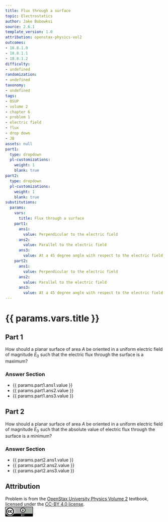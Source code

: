 ```yaml
---
title: Flux through a surface
topic: Electrostatics
author: Jake Bobowksi
source: 2.6.1
template_version: 1.0
attribution: openstax-physics-vol2
outcomes:
- 18.8.1.0
- 18.8.1.1
- 18.8.1.2
difficulty:
- undefined
randomization:
- undefined
taxonomy:
- undefined
tags:
- OSUP
- volume 2
- chapter 6
- problem 1
- electric field
- flux
- drop down
- JB
assets: null
part1:
  type: dropdown
  pl-customizations:
    weight: 1
    blank: true
part2:
  type: dropdown
  pl-customizations:
    weight: 1
    blank: true
substitutions:
  params:
    vars:
      title: Flux through a surface
    part1:
      ans1:
        value: Perpendicular to the electric field
      ans2:
        value: Parallel to the electric field
      ans3:
        value: At a 45 degree angle with respect to the electric field
    part2:
      ans1:
        value: Perpendicular to the electric field
      ans2:
        value: Parallel to the electric field
      ans3:
        value: At a 45 degree angle with respect to the electric field
---
```

# {{ params.vars.title }}

## Part 1

How should a planar surface of area $A$ be oriented in a uniform electric field of magnitude $E_0$ such that the electric flux through the surface is a maximum?

### Answer Section

- {{ params.part1.ans1.value }}
- {{ params.part1.ans2.value }}
- {{ params.part1.ans3.value }}

## Part 2

How should a planar surface of area $A$ be oriented in a uniform electric field of magnitude $E_0$ such that the absolute value of electric flux through the surface is a minimum?

### Answer Section

- {{ params.part2.ans1.value }}
- {{ params.part2.ans2.value }}
- {{ params.part2.ans3.value }}

## Attribution

Problem is from the [OpenStax University Physics Volume 2](https://openstax.org/details/books/university-physics-volume-2) textbook, licensed under the [CC-BY 4.0 license](https://creativecommons.org/licenses/by/4.0/).<br>![Image representing the Creative Commons 4.0 BY license.](https://raw.githubusercontent.com/firasm/bits/master/by.png)